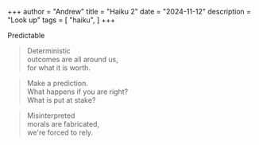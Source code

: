 +++
author = "Andrew"
title = "Haiku 2"
date = "2024-11-12"
description = "Look up"
tags = [
    "haiku",
]
+++

Predictable
<!--more-->


>Deterministic<br>
>outcomes are all around us,<br>
>for what it is worth.<br>

>Make a prediction.<br>
>What happens if you are right?<br>
>What is put at stake?<br>

>Misinterpreted<br>
>morals are fabricated,<br>
>we're forced to rely.


